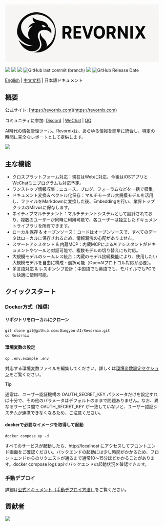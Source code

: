 ![logo](./images/logo.png)

![](https://img.shields.io/badge/free-pricing?logo=free&color=%20%23155EEF&label=pricing&labelColor=%20%23528bff)
![](https://github.com/Qingyon-AI/Revornix/actions/workflows/release.yml/badge.svg?branch=release)
![](https://img.shields.io/github/commit-activity/m/Qingyon-AI/Revornix)
![GitHub last commit (branch)](https://img.shields.io/github/last-commit/Qingyon-AI/Revornix/develop)
![](https://img.shields.io/github/v/release/Qingyon-AI/Revornix)
![GitHub Release Date](https://img.shields.io/github/release-date-pre/Qingyon-AI/Revornix)

[English](./README.md) | [中文文档](/README_zh.md) | 日本語ドキュメント

## 概要

公式サイト: [https://revornix.com](https://revornix.com)

コミュニティに参加: [Discord](https://discord.com/invite/3XZfz84aPN) | [WeChat](https://github.com/Qingyon-AI/Revornix/discussions/1#discussioncomment-13638435) | [QQ](https://github.com/Qingyon-AI/Revornix/discussions/1#discussioncomment-13638435)

AI時代の情報管理ツール。Revornixは、あらゆる情報を簡単に統合し、特定の時間に完全なレポートとして提供します。

![](https://qingyon-revornix-public.oss-cn-beijing.aliyuncs.com/images/202507021504358.png)

## 主な機能

- クロスプラットフォーム対応：現在はWebに対応、今後はiOSアプリとWeChatミニプログラムも対応予定。
- ワンストップ情報収集：ニュース、ブログ、フォーラムなどを一括で収集。
- ドキュメント変換＆ベクトル化保存：マルチモーダル大規模モデルを活用し、ファイルをMarkdownに変換した後、Embeddingを行い、業界トップクラスのMilvusに保存します。
- ネイティブマルチテナント：マルチテナントシステムとして設計されており、複数のユーザーが同時に利用可能で、各ユーザーは独立したドキュメントライブラリを所有できます。
- ローカル保存 & オープンソース：コードはオープンソースで、すべてのデータはローカルに保存されるため、情報漏洩の心配がありません。
- スマートアシスタント & 内蔵MCP：内蔵MCPによるAIアシスタントがドキュメントやツールと対話可能で、複数モデルの切り替えにも対応。
- 大規模モデルのシームレス統合：内蔵のモデル接続機能により、使用したい大規模モデルを自由に構成・選択可能（OpenAIプロトコル対応が必要）。
- 多言語対応 & レスポンシブ設計：中国語でも英語でも、モバイルでもPCでも快適に使用可能。

## クイックスタート

### Docker方式（推奨）

#### リポジトリをローカルにクローン

```shell
git clone git@github.com:Qingyon-AI/Revornix.git
cd Revornix
```

#### 環境変数の設定

```shell
cp .env.example .env
```

対応する環境変数ファイルを編集してください。詳しくは[環境変数設定セクション](https://revornix.com/en/docs/environment)をご覧ください。

> [!TIP]
> 通常は、ユーザー認証機構の OAUTH_SECRET_KEY パラメータだけを設定すれば十分で、その他のパラメータはデフォルトのままで問題ありません。なお、異なるサービス間で OAUTH_SECRET_KEY が一致していないと、ユーザー認証システムが連携できなくなるため、ご注意ください。

#### dockerで必要なイメージを取得して起動

```shell
docker compose up -d
```

すべてのサービスが起動したら、http://localhost にアクセスしてフロントエンド画面をご確認ください。バックエンドの起動には少し時間がかかるため、フロントエンドからのリクエストが通るまで通常10〜15分ほどかかることがあります。docker compose logs apiでバックエンドの起動状況を確認できます。

### 手動デプロイ

詳細は[公式ドキュメント（手動デプロイ方法）](https://revornix.com/en/docs/start#manual-deployment-method)をご覧ください。

## 貢献者

<a href="https://github.com/Qingyon-AI/Revornx/graphs/contributors">
  <img src="https://contrib.rocks/image?repo=Qingyon-AI/Revornix" />
</a>